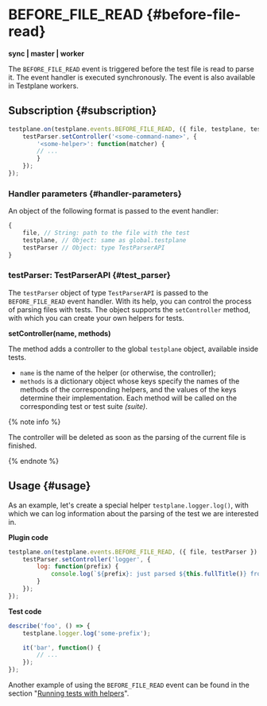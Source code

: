 # BEFORE_FILE_READ {#before-file-read}

**sync | master | worker**

The `BEFORE_FILE_READ` event is triggered before the test file is read to parse it. The event handler is executed synchronously. The event is also available in Testplane workers.

## Subscription {#subscription}

```javascript
testplane.on(testplane.events.BEFORE_FILE_READ, ({ file, testplane, testParser }) => {
    testParser.setController('<some-command-name>', {
        '<some-helper>': function(matcher) {
        // ...
        }
    });
});
```

### Handler parameters {#handler-parameters}

An object of the following format is passed to the event handler:

```javascript
{
    file, // String: path to the file with the test
    testplane, // Object: same as global.testplane
    testParser // Object: type TestParserAPI
}
```

### testParser: TestParserAPI {#test_parser}

The `testParser` object of type `TestParserAPI` is passed to the `BEFORE_FILE_READ` event handler. With its help, you can control the process of parsing files with tests. The object supports the `setController` method, with which you can create your own helpers for tests.

**setController(name, methods)**

The method adds a controller to the global `testplane` object, available inside tests.

* `name` is the name of the helper (or otherwise, the controller);
* `methods` is a dictionary object whose keys specify the names of the methods of the corresponding helpers, and the values ​​of the keys determine their implementation. Each method will be called on the corresponding test or test suite _(suite)_.

{% note info %}

The controller will be deleted as soon as the parsing of the current file is finished.

{% endnote %}

## Usage {#usage}

As an example, let's create a special helper `testplane.logger.log()`, with which we can log information about the parsing of the test we are interested in.

**Plugin code**

```javascript
testplane.on(testplane.events.BEFORE_FILE_READ, ({ file, testParser }) => {
    testParser.setController('logger', {
        log: function(prefix) {
            console.log(`${prefix}: just parsed ${this.fullTitle()} from ${file} for browser ${this.browserId}`);
        }
    });
});
```

**Test code**

```javascript
describe('foo', () => {
    testplane.logger.log('some-prefix');

    it('bar', function() {
        // ...
    });
});
```


Another example of using the `BEFORE_FILE_READ` event can be found in the section "[Running tests with helpers](./usage-examples/running-tests-with-helpers.md)".